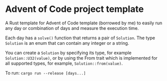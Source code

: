 # Advent of Code project template
A Rust template for Advent of Code template (borrowed by me) to easily run any day or combination of days and measure the execution time.

Each day has a `solve()` function that returns a pair of `Solution`. The type `Solution` is an enum that can contain any integer or a string.

You can create a `Solution` by specifying its type, for example `Solution::U32(value)`, or by using the From trait which is implemented for all supported types, for example, `Solution::from(value)`.

To run: `cargo run --release [days...]`
